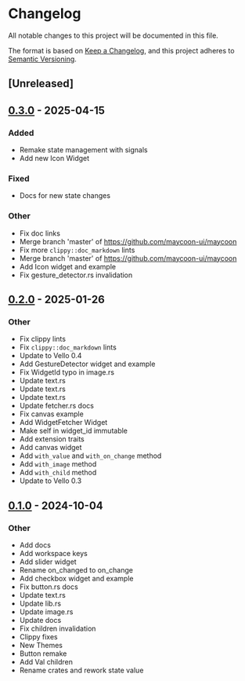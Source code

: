 # Changelog

All notable changes to this project will be documented in this file.

The format is based on [Keep a Changelog](https://keepachangelog.com/en/1.0.0/),
and this project adheres to [Semantic Versioning](https://semver.org/spec/v2.0.0.html).

## [Unreleased]

## [0.3.0](https://github.com/maycoon-ui/maycoon/compare/maycoon-widgets-v0.2.0...maycoon-widgets-v0.3.0) - 2025-04-15

### Added

- Remake state management with signals
- Add new Icon Widget

### Fixed

- Docs for new state changes

### Other

- Fix doc links
- Merge branch 'master' of https://github.com/maycoon-ui/maycoon
- Fix more `clippy::doc_markdown` lints
- Merge branch 'master' of https://github.com/maycoon-ui/maycoon
- Add Icon widget and example
- Fix gesture_detector.rs invalidation

## [0.2.0](https://github.com/maycoon-ui/maycoon/compare/maycoon-widgets-v0.1.0...maycoon-widgets-v0.2.0) - 2025-01-26

### Other

- Fix clippy lints
- Fix `clippy::doc_markdown` lints
- Update to Vello 0.4
- Add GestureDetector widget and example
- Fix WidgetId typo in image.rs
- Update text.rs
- Update text.rs
- Update text.rs
- Update fetcher.rs docs
- Fix canvas example
- Add WidgetFetcher Widget
- Make self in widget_id immutable
- Add extension traits
- Add canvas widget
- Add `with_value` and `with_on_change` method
- Add `with_image` method
- Add `with_child` method
- Update to Vello 0.3

## [0.1.0](https://github.com/maycoon-ui/maycoon/releases/tag/maycoon-widgets-v0.1.0) - 2024-10-04

### Other

- Add docs
- Add workspace keys
- Add slider widget
- Rename on_changed to on_change
- Add checkbox widget and example
- Fix button.rs docs
- Update text.rs
- Update lib.rs
- Update image.rs
- Update docs
- Fix children invalidation
- Clippy fixes
- New Themes
- Button remake
- Add Val children
- Rename crates and rework state value
